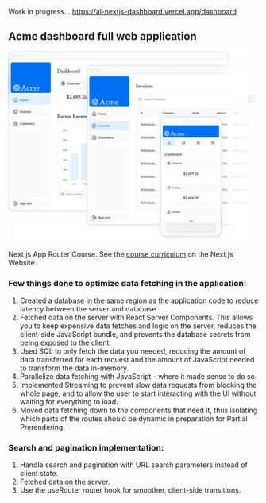 Work in progress... https://al-nextjs-dashboard.vercel.app/dashboard

## Acme dashboard full web application

<img src="./public/hero-desktop.png" alt="Acme full web application" style="max-width: 100%;"/>

Next.js App Router Course. See the [course curriculum](https://nextjs.org/learn) on the Next.js Website.

### Few things done to optimize data fetching in the application:

1. Created a database in the same region as the application code to reduce latency between the server and database.
2. Fetched data on the server with React Server Components. This allows you to keep expensive data fetches and logic on the server, reduces the client-side JavaScript bundle, and prevents the database secrets from being exposed to the client.
3. Used SQL to only fetch the data you needed, reducing the amount of data transferred for each request and the amount of JavaScript needed to transform the data in-memory.
4. Parallelize data fetching with JavaScript - where it made sense to do so.
5. Implemented Streaming to prevent slow data requests from blocking the whole page, and to allow the user to start interacting with the UI without waiting for everything to load.
6. Moved data fetching down to the components that need it, thus isolating which parts of the routes should be dynamic in preparation for Partial Prerendering.

### Search and pagination implementation:

1. Handle search and pagination with URL search parameters instead of client state.
2. Fetched data on the server.
3. Use the useRouter router hook for smoother, client-side transitions.
